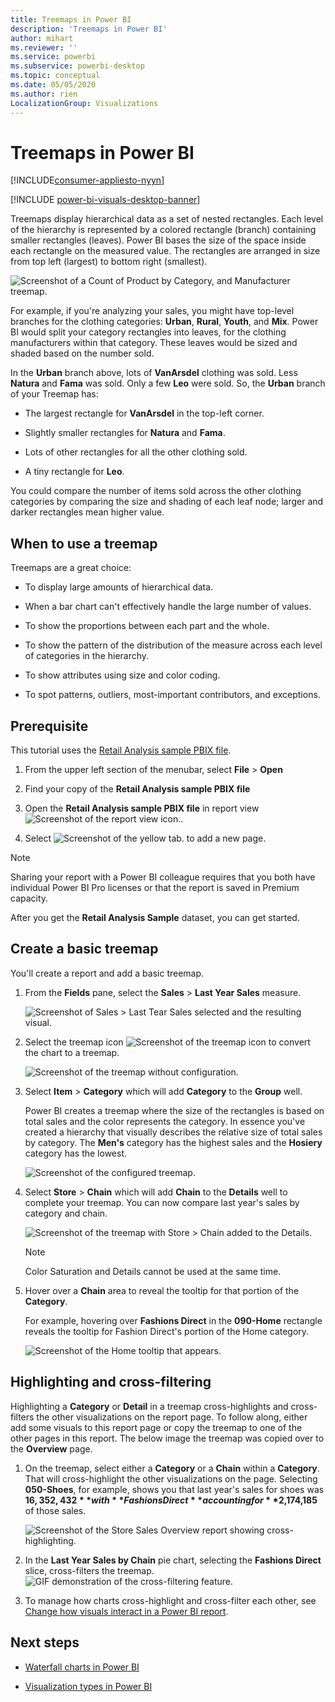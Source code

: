 ```yaml
---
title: Treemaps in Power BI
description: 'Treemaps in Power BI'
author: mihart
ms.reviewer: ''
ms.service: powerbi
ms.subservice: powerbi-desktop
ms.topic: conceptual
ms.date: 05/05/2020
ms.author: rien
LocalizationGroup: Visualizations
---
```


# Treemaps in Power BI

[!INCLUDE[consumer-appliesto-nyyn](../includes/consumer-appliesto-nyyn.md)]

[!INCLUDE [power-bi-visuals-desktop-banner](../includes/power-bi-visuals-desktop-banner.md)]

Treemaps display hierarchical data as a set of nested rectangles. Each level of the hierarchy is represented by a colored rectangle (branch) containing smaller rectangles (leaves). Power BI bases the size of the space inside each rectangle on the measured value. The rectangles are arranged in size from top left (largest) to bottom right (smallest).

![Screenshot of a Count of Product by Category, and Manufacturer treemap.](media/power-bi-visualization-treemaps/pbi-nancy-viz-treemap.png)

For example, if you're analyzing your sales, you might have top-level branches for the clothing categories: **Urban**, **Rural**, **Youth**, and **Mix**. Power BI would split your category rectangles into leaves, for the clothing manufacturers within that category. These leaves would be sized and shaded based on the number sold.

In the **Urban** branch above, lots of **VanArsdel** clothing was sold. Less **Natura** and **Fama** was sold. Only a few **Leo** were sold. So, the **Urban** branch of your Treemap has:

* The largest rectangle for **VanArsdel** in the top-left corner.

* Slightly smaller rectangles for **Natura** and **Fama**.

* Lots of other rectangles for all the other clothing sold.

* A tiny rectangle for **Leo**.

You could compare the number of items sold across the other clothing categories by comparing the size and shading of each leaf node; larger and darker rectangles mean higher value.


## When to use a treemap

Treemaps are a great choice:

* To display large amounts of hierarchical data.

* When a bar chart can't effectively handle the large number of values.

* To show the proportions between each part and the whole.

* To show the pattern of the distribution of the measure across each level of categories in the hierarchy.

* To show attributes using size and color coding.

* To spot patterns, outliers, most-important contributors, and exceptions.

## Prerequisite

This tutorial uses the [Retail Analysis sample PBIX file](https://download.microsoft.com/download/9/6/D/96DDC2FF-2568-491D-AAFA-AFDD6F763AE3/Retail%20Analysis%20Sample%20PBIX.pbix).

1. From the upper left section of the menubar, select **File** > **Open**
   
2. Find your copy of the **Retail Analysis sample PBIX file**

1. Open the **Retail Analysis sample PBIX file** in report view ![Screenshot of the report view icon.](media/power-bi-visualization-kpi/power-bi-report-view.png).

1. Select ![Screenshot of the yellow tab.](media/power-bi-visualization-kpi/power-bi-yellow-tab.png) to add a new page.

> [!NOTE]
> Sharing your report with a Power BI colleague requires that you both have individual Power BI Pro licenses or that the report is saved in Premium capacity.    



After you get the **Retail Analysis Sample** dataset, you can get started.

## Create a basic treemap

You'll create a report and add a basic treemap.


1. From the **Fields** pane, select the **Sales** > **Last Year Sales** measure.

   ![Screenshot of Sales > Last Tear Sales selected and the resulting visual.](media/power-bi-visualization-treemaps/treemapfirstvalue-new.png)

1. Select the treemap icon ![Screenshot of the treemap icon](media/power-bi-visualization-treemaps/power-bi-treemap-icon.png) to convert the chart to a treemap.

   ![Screenshot of the treemap without configuration.](media/power-bi-visualization-treemaps/treemapconvertto-new.png)

1. Select **Item** > **Category** which will add **Category** to the **Group** well.

    Power BI creates a treemap where the size of the rectangles is based on total sales and the color represents the category. In essence you've created a hierarchy that visually describes the relative size of total sales by category. The **Men's** category has the highest sales and the **Hosiery** category has the lowest.

    ![Screenshot of the configured treemap.](media/power-bi-visualization-treemaps/power-bi-complete.png)

1. Select **Store** > **Chain** which will add **Chain** to the **Details** well to complete your treemap. You can now compare last year's sales by category and chain.

   ![Screenshot of the treemap with Store > Chain added to the Details.](media/power-bi-visualization-treemaps/power-bi-details.png)

   > [!NOTE]
   > Color Saturation and Details cannot be used at the same time.

1. Hover over a **Chain** area to reveal the tooltip for that portion of the **Category**.

    For example, hovering over **Fashions Direct** in the **090-Home** rectangle reveals the tooltip for Fashion Direct's portion of the Home category.

   ![Screenshot of the Home tooltip that appears.](media/power-bi-visualization-treemaps/treemaphoverdetail-new.png)


## Highlighting and cross-filtering

Highlighting a **Category** or **Detail** in a treemap cross-highlights and cross-filters the other visualizations on the report page. To follow along, either add some visuals to this report page or copy the treemap to one of the other pages in this report. The below image the treemap was copied over to the **Overview** page. 

1. On the treemap, select either a **Category** or a **Chain** within a **Category**. That will cross-highlight the other visualizations on the page. Selecting **050-Shoes**, for example, shows you that last year's sales for shoes was **$16,352,432** with **Fashions Direct** accounting for **$2,174,185** of those sales.

   ![Screenshot of the Store Sales Overview report showing cross-highlighting.](media/power-bi-visualization-treemaps/treemaphiliting.png)

1. In the **Last Year Sales by Chain** pie chart, selecting the **Fashions Direct** slice, cross-filters the treemap.
   ![GIF demonstration of the cross-filtering feature.](media/power-bi-visualization-treemaps/treemapnoowl.gif)

1. To manage how charts cross-highlight and cross-filter each other, see [Change how visuals interact in a Power BI report](../service-reports-visual-interactions.md).

## Next steps

* [Waterfall charts in Power BI](power-bi-visualization-waterfall-charts.md)

* [Visualization types in Power BI](power-bi-visualization-types-for-reports-and-q-and-a.md)

